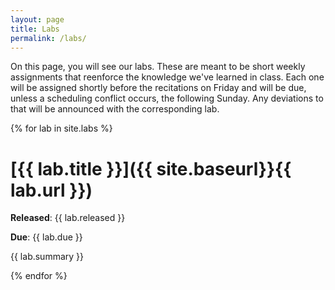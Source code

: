 ```yaml
---
layout: page
title: Labs
permalink: /labs/
---
```


On this page, you will see our labs.
These are meant to be short weekly assignments that reenforce the knowledge we've learned in class.
Each one will be assigned shortly before the recitations on Friday and will be due, unless a scheduling conflict occurs, the following Sunday.
Any deviations to that will be announced with the corresponding lab.

{% for lab in site.labs %}
# [{{ lab.title }}]({{ site.baseurl}}{{ lab.url }})

**Released**: {{ lab.released }}

**Due**: {{ lab.due }}

{{ lab.summary }}

{% endfor %}
